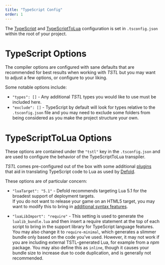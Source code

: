 ```yaml
---
title: "TypeScript Config"
order: 1
---
```


The [TypeScript](https://www.typescriptlang.org/docs/handbook/tsconfig-json.html) 
and [TypeScriptToLua](https://typescripttolua.github.io/docs/configuration) configuration 
is set in `.tsconfig.json` within the root of your project.

# TypeScript Options

The compiler options are configured with sane defaults that are recommended for best results when working with _TSTL_ but you may want to adjust a few options, or configure to your liking.

Some notable options include:
- `"types": []` - Any additional _TSTL_ types you would like to use must be included 
here.
- `"exclude": []` - TypeScript by default will look for types relative to the `.tsconfig.json` 
file and you may need to exclude some folders from being considered as you make 
the project structure your own. 

# TypeScriptToLua Options

These options are contained under the `"tstl"` key in the `.tsconfig.json` and are 
used to configure the behavior of the TypeScriptToLua transpiler.

_TSTL_ comes pre-configured out of the box with some additional [plugins](/configuration/plugins) 
that aid in translating TypeScript code to Lua as used by [Defold](https://defold.com/ref/stable/go/).

These options are of particular concern:
- `"luaTarget": "5.1"` - Defold recommends targeting Lua 5.1 for the broadest support
of deployment targets.  
If you do not want to release your game on an HTML5 target, you may want to modify 
this to bring in [additional syntax features](https://typescripttolua.github.io/docs/caveats).

- `"luaLibImport": "require"` - This setting is used to generate the `lualib_bundle.lua` 
and then insert a require statement at the top of each script to bring in the 
support library for TypeScript language features.  
You may also change it to `require-minimal`, which generates a slimmer bundle 
only based on the code you've used. However, it may not work if you are including external 
TSTL-generated Lua, for example from a _npm_ package.
You may also define this as `inline`, though it causes your bundle size to increase 
due to code duplication, and is generally not recommended.



